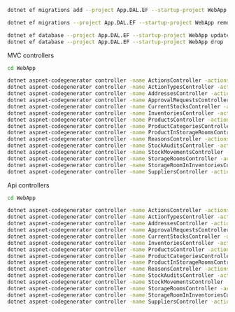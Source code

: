 ﻿~~~sh
dotnet ef migrations add --project App.DAL.EF --startup-project WebApp --context AppDbContext addedVolume

dotnet ef migrations --project App.DAL.EF --startup-project WebApp remove

dotnet ef database --project App.DAL.EF --startup-project WebApp update
dotnet ef database --project App.DAL.EF --startup-project WebApp drop

~~~

MVC controllers
~~~sh
cd WebApp

dotnet aspnet-codegenerator controller -name ActionsController -actions -m App.Domain.Logic.ActionEntity -dc AppDbContext -outDir Areas/Admin/Controllers --useDefaultLayout --useAsyncActions --referenceScriptLibraries -f
dotnet aspnet-codegenerator controller -name ActionTypesController -actions -m App.Domain.Logic.ActionTypeEntity -dc AppDbContext -outDir Areas/Admin/Controllers --useDefaultLayout --useAsyncActions --referenceScriptLibraries -f
dotnet aspnet-codegenerator controller -name AddressesController -actions -m App.Domain.Logic.Address -dc AppDbContext -outDir Areas/Admin/Controllers --useDefaultLayout --useAsyncActions --referenceScriptLibraries -f
dotnet aspnet-codegenerator controller -name ApprovalRequestsController -actions -m App.Domain.Logic.ApprovalRequests -dc AppDbContext -outDir Areas/Admin/Controllers --useDefaultLayout --useAsyncActions --referenceScriptLibraries -f
dotnet aspnet-codegenerator controller -name CurrentStocksController -actions -m App.Domain.Logic.CurrentStock -dc AppDbContext -outDir Areas/Admin/Controllers --useDefaultLayout --useAsyncActions --referenceScriptLibraries -f
dotnet aspnet-codegenerator controller -name InventoriesController -actions -m App.Domain.Logic.Inventory -dc AppDbContext -outDir Areas/Admin/Controllers --useDefaultLayout --useAsyncActions --referenceScriptLibraries -f
dotnet aspnet-codegenerator controller -name ProductsController -actions -m App.Domain.Logic.Product -dc AppDbContext -outDir Areas/Admin/Controllers --useDefaultLayout --useAsyncActions --referenceScriptLibraries -f
dotnet aspnet-codegenerator controller -name ProductCategoriesController -actions -m App.Domain.Logic.ProductCategory -dc AppDbContext -outDir Areas/Admin/Controllers --useDefaultLayout --useAsyncActions --referenceScriptLibraries -f
dotnet aspnet-codegenerator controller -name ProductInStorageRoomsController -actions -m App.Domain.Logic.ProductInStorageRoom -dc AppDbContext -outDir Areas/Admin/Controllers --useDefaultLayout --useAsyncActions --referenceScriptLibraries -f
dotnet aspnet-codegenerator controller -name ReasonsController -actions -m App.Domain.Logic.Reason -dc AppDbContext -outDir Areas/Admin/Controllers --useDefaultLayout --useAsyncActions --referenceScriptLibraries -f
dotnet aspnet-codegenerator controller -name StockAuditsController -actions -m App.Domain.Logic.StockAudit -dc AppDbContext -outDir Areas/Admin/Controllers --useDefaultLayout --useAsyncActions --referenceScriptLibraries -f
dotnet aspnet-codegenerator controller -name StockMovementsController -actions -m App.Domain.Logic.StockMovement -dc AppDbContext -outDir Areas/Admin/Controllers --useDefaultLayout --useAsyncActions --referenceScriptLibraries -f
dotnet aspnet-codegenerator controller -name StorageRoomsController -actions -m App.Domain.Logic.StorageRoom -dc AppDbContext -outDir Areas/Admin/Controllers --useDefaultLayout --useAsyncActions --referenceScriptLibraries -f
dotnet aspnet-codegenerator controller -name StorageRoomInInventoriesController -actions -m App.Domain.Logic.StorageRoomInInventory -dc AppDbContext -outDir Areas/Admin/Controllers --useDefaultLayout --useAsyncActions --referenceScriptLibraries -f
dotnet aspnet-codegenerator controller -name SuppliersController -actions -m App.Domain.Logic.Supplier -dc AppDbContext -outDir Areas/Admin/Controllers --useDefaultLayout --useAsyncActions --referenceScriptLibraries -f
~~~

Api controllers
~~~sh
cd WebApp

dotnet aspnet-codegenerator controller -name ActionsController -actions -m App.Domain.Logic.ActionEntity -dc AppDbContext -outDir ApiControllers -api --useAsyncActions -f
dotnet aspnet-codegenerator controller -name ActionTypesController -actions -m App.Domain.Logic.ActionTypeEntity -dc AppDbContext -outDir ApiControllers -api --useAsyncActions -f
dotnet aspnet-codegenerator controller -name AddressesController -actions -m App.Domain.Logic.Address -dc AppDbContext -outDir ApiControllers -api --useAsyncActions -f
dotnet aspnet-codegenerator controller -name ApprovalRequestsController -actions -m App.Domain.Logic.ApprovalRequests -dc AppDbContext -outDir ApiControllers -api --useAsyncActions -f
dotnet aspnet-codegenerator controller -name CurrentStocksController -actions -m App.Domain.Logic.CurrentStock -dc AppDbContext -outDir ApiControllers -api --useAsyncActions -f
dotnet aspnet-codegenerator controller -name InventoriesController -actions -m App.Domain.Logic.Inventory -dc AppDbContext -outDir ApiControllers -api --useAsyncActions -f
dotnet aspnet-codegenerator controller -name ProductsController -actions -m App.Domain.Logic.Product -dc AppDbContext -outDir ApiControllers -api --useAsyncActions -f
dotnet aspnet-codegenerator controller -name ProductCategoriesController -actions -m App.Domain.Logic.ProductCategory -dc AppDbContext -outDir ApiControllers -api --useAsyncActions -f
dotnet aspnet-codegenerator controller -name ProductInStorageRoomsController -actions -m App.Domain.Logic.ProductInStorageRoom -dc AppDbContext -outDir ApiControllers -api --useAsyncActions -f
dotnet aspnet-codegenerator controller -name ReasonsController -actions -m App.Domain.Logic.Reason -dc AppDbContext -outDir ApiControllers -api --useAsyncActions -f
dotnet aspnet-codegenerator controller -name StockAuditsController -actions -m App.Domain.Logic.StockAudit -dc AppDbContext -outDir ApiControllers -api --useAsyncActions -f
dotnet aspnet-codegenerator controller -name StockMovementsController -actions -m App.Domain.Logic.StockMovement -dc AppDbContext -outDir ApiControllers -api --useAsyncActions -f
dotnet aspnet-codegenerator controller -name StorageRoomsController -actions -m App.Domain.Logic.StorageRoom -dc AppDbContext -outDir ApiControllers -api --useAsyncActions -f
dotnet aspnet-codegenerator controller -name StorageRoomInInventoriesController -actions -m App.Domain.Logic.StorageRoomInInventory -dc AppDbContext -outDir ApiControllers -api --useAsyncActions -f
dotnet aspnet-codegenerator controller -name SuppliersController -actions -m App.Domain.Logic.Supplier -dc AppDbContext -outDir ApiControllers -api --useAsyncActions -f

~~~